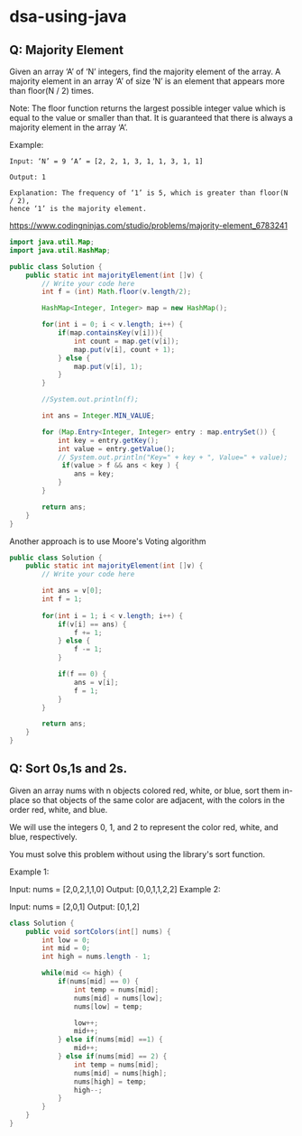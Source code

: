 # dsa-using-java

## Q: Majority Element
Given an array ‘A’ of ‘N’ integers, find the majority element of the array. A majority element in an array ‘A’ of size ‘N’ is an element that appears more than floor(N / 2) times.

Note: The floor function returns the largest possible integer value which is equal to the value or smaller than that. It is guaranteed that there is always a majority element in the array ‘A’.

Example:

<pre><code>Input: ‘N’ = 9 ‘A’ = [2, 2, 1, 3, 1, 1, 3, 1, 1]

Output: 1

Explanation: The frequency of ‘1’ is 5, which is greater than floor(N / 2), 
hence ‘1’ is the majority element.
</code></pre>

https://www.codingninjas.com/studio/problems/majority-element_6783241

```java
import java.util.Map;
import java.util.HashMap;

public class Solution {
    public static int majorityElement(int []v) {
        // Write your code here
        int f = (int) Math.floor(v.length/2);

        HashMap<Integer, Integer> map = new HashMap();

        for(int i = 0; i < v.length; i++) {
            if(map.containsKey(v[i])){
                int count = map.get(v[i]);
                map.put(v[i], count + 1);
            } else {
                map.put(v[i], 1);
            }
        }

        //System.out.println(f);

        int ans = Integer.MIN_VALUE;

        for (Map.Entry<Integer, Integer> entry : map.entrySet()) {
            int key = entry.getKey();
            int value = entry.getValue();
            // System.out.println("Key=" + key + ", Value=" + value);
             if(value > f && ans < key ) {
                ans = key;
            } 
        }

        return ans;
    }
}
```

Another approach is to use Moore's Voting algorithm

```java
public class Solution {
    public static int majorityElement(int []v) {
        // Write your code here

        int ans = v[0];
        int f = 1;
        
        for(int i = 1; i < v.length; i++) {
            if(v[i] == ans) {
                f += 1;
            } else {
                f -= 1;
            }

            if(f == 0) {
                ans = v[i];
                f = 1;
            }
        }

        return ans;
    }
}
```

## Q: Sort 0s,1s and 2s.

Given an array nums with n objects colored red, white, or blue, sort them in-place so that objects of the same color are adjacent, with the colors in the order red, white, and blue.

We will use the integers 0, 1, and 2 to represent the color red, white, and blue, respectively.

You must solve this problem without using the library's sort function.

 

Example 1:

Input: nums = [2,0,2,1,1,0]
Output: [0,0,1,1,2,2]
Example 2:

Input: nums = [2,0,1]
Output: [0,1,2]

```java
class Solution {
    public void sortColors(int[] nums) {
        int low = 0;
        int mid = 0;
        int high = nums.length - 1;

        while(mid <= high) {
            if(nums[mid] == 0) {
                int temp = nums[mid];
                nums[mid] = nums[low];
                nums[low] = temp;

                low++;
                mid++;
            } else if(nums[mid] ==1) {
                mid++;
            } else if(nums[mid] == 2) {
                int temp = nums[mid];
                nums[mid] = nums[high];
                nums[high] = temp;
                high--;
            }
        }
    }
}
```